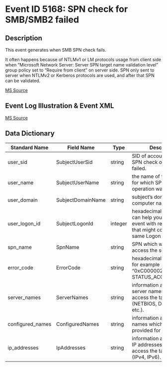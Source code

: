 # Event ID 5168: SPN check for SMB/SMB2 failed

## Description

This event generates when SMB SPN check fails.

It often happens because of NTLMv1 or LM protocols usage from client side when “Microsoft Network Server: Server SPN target name validation level” group policy set to “Require from client” on server side. SPN only sent to server when NTLMv2 or Kerberos protocols are used, and after that SPN can be validated.

[MS Source](https://github.com/MicrosoftDocs/windows-itpro-docs/blob/master/windows/security/threat-protection/auditing/event-5168.md)

## Event Log Illustration & Event XML

[MS Source](https://github.com/MicrosoftDocs/windows-itpro-docs/blob/master/windows/security/threat-protection/auditing/event-5168.md)

## Data Dictionary

|	Standard Name	| Field Name |	Type	|	Description	|	Sample Value	|
|	----------------	|	----------------	|	----------------	|	----------------	|	----------------	|
|	user_sid	|	SubjectUserSid	|	string	|	SID of account for which SPN check operation was failed.	|	S-1-5-21-3457937927-2839227994-823803824-1104	|
|	user_name	|	SubjectUserName	|	string	|	the name of the account for which SPN check operation was failed.	|	dadmin	|
|	user_domain	|	SubjectDomainName	|	string	|	subject’s domain or computer name. 	|	CONTOSO	|
|	user_logon_id	|	SubjectLogonId	|	integer	|	hexadecimal value that can help you correlate this event with recent events that might contain the same Logon ID	|	0xd0cd4	|
|	spn_name	|	SpnName	|	string	|	SPN which was used to access the server.	|	N/A	|
|	error_code	|	ErrorCode	|	string	|	hexadecimal error code, for example “0xC0000022” = STATUS_ACCESS_DENIED.	|	0xc0000022	|
|	server_names	|	ServerNames	|	string	|	information about possible server names to use to access the target server (NETBIOS, DNS, localhost, etc.).	|	CONTOSO;contoso.local;DC01.contoso.local;DC01;LocalHost;	|
|	configured_names	|	ConfiguredNames	|	string	|	information about the names which were provided for validation.	|	N/A	|
|	ip_addresses	|	IpAddresses	|	string	|	information about possible IP addresses to use to access the target server (IPv4, IPv6).	|	127.0.0.1;::1;10.0.0.10;;fe80::31ea:6c3c:f40d:1973;;fe80::5efe:10.0.0.10;	|